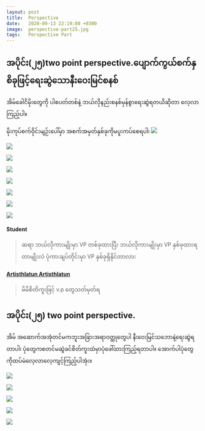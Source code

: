 ```yaml
---
layout: post
title:  Perspective
date:   2020-09-13 22:19:00 +0300
image:  perspective-part25.jpg
tags:   Perspective Part
---
```

## အပိုင်း(၂၅)two point perspective.ပျောက်ကွယ်စက်နှစိခုဖြင့်ရေးဆွဲသောနီးဝေးမြင်စနစ်
အိမ်ခေါငိမိုးတွေကို ပါစပတ်တစ်နဲ့ ဘယ်လိုနည်းစနစ်မှန်စွာရေးဆွဲရတယိဆိုတာ လေ့လာကြည့်ပါ။

မိုးကုပ်စက်ဝိုင်းမျဉ်းပေါ်မှာ အစက်အမှတ်နှစ်ခုကိုမပူးကပ်စေရပါ၊
![]({{site.baseurl}}/img/perspective-part25/01.jpg)

![]({{site.baseurl}}/img/perspective-part25/02.jpg)

![]({{site.baseurl}}/img/perspective-part25/03.jpg)

![]({{site.baseurl}}/img/perspective-part25/04.jpg)

![]({{site.baseurl}}/img/perspective-part25/05.jpg)

![]({{site.baseurl}}/img/perspective-part25/06.jpg)

![]({{site.baseurl}}/img/perspective-part25/07.jpg)

![]({{site.baseurl}}/img/perspective-part25/08.jpg)

#### Student
> ဆရာ ဘယ်လိုကားမျိုးမှာ VP တစ်ခုထားပြီး ဘယ်လိုကားမျိုးမှာ VP နှစ်ခုထားရတာမျိုးလဲ ပုံကားချပ်တိုင်းမှာ VP နှစ်ခုရှိနိုင်တာလား

#### [Artisthlatun Artisthlatun](https://www.facebook.com/profile.php?id=100005588328058)
> မိမိစိတိကူးဖြင့် v.p တွေသတ်မှတ်ရ


## အပိုင်း(၂၅) two point perspective. 
အိမ် အဆောက်အအုံတင်မကဘူးအခြားအရာဝတ္ထုတွေပါ နီးဝေးမြင်သဘောနဲ့ရေးဆွဲရတာပါ၊ ပုံတွေကစတင်မဆွဲခင်စိတ်ကူးထဲမှာပုံဖေါ်ထားကြည့်ရတာပါ။ အောက်ပါပုံတွေကိုထပ်မံလေ့လာလေ့ကျင့်ကြည့်ပါအုံး။

![]({{site.baseurl}}/img/perspective-part25/02-01.jpg)

![]({{site.baseurl}}/img/perspective-part25/02-02.jpg)

![]({{site.baseurl}}/img/perspective-part25/02-03.jpg)

![]({{site.baseurl}}/img/perspective-part25/02-04.jpg)

![]({{site.baseurl}}/img/perspective-part25/02-05.jpg)





